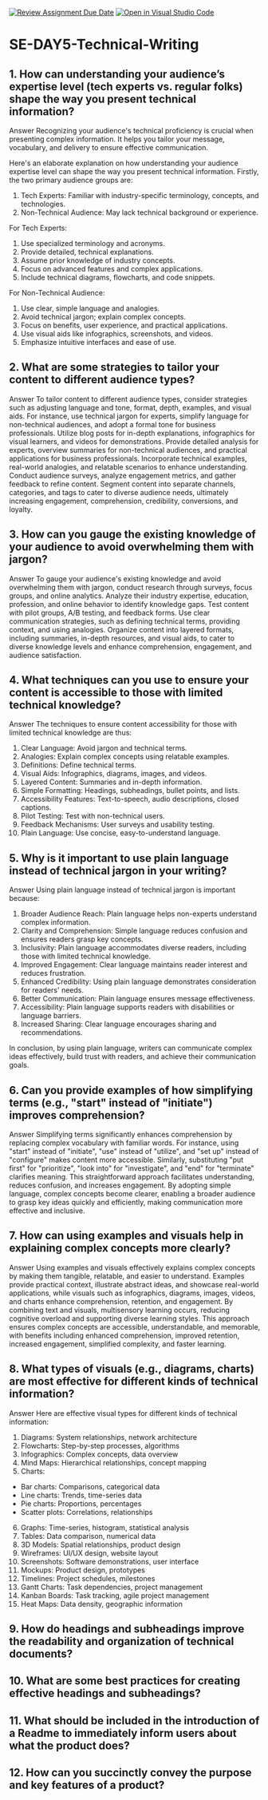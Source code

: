 [![Review Assignment Due Date](https://classroom.github.com/assets/deadline-readme-button-22041afd0340ce965d47ae6ef1cefeee28c7c493a6346c4f15d667ab976d596c.svg)](https://classroom.github.com/a/zsAR-pyY)
[![Open in Visual Studio Code](https://classroom.github.com/assets/open-in-vscode-2e0aaae1b6195c2367325f4f02e2d04e9abb55f0b24a779b69b11b9e10269abc.svg)](https://classroom.github.com/online_ide?assignment_repo_id=16230345&assignment_repo_type=AssignmentRepo)
# SE-DAY5-Technical-Writing
## 1. How can understanding your audience’s expertise level (tech experts vs. regular folks) shape the way you present technical information?
Answer 
Recognizing your audience's technical proficiency is crucial when presenting complex information. It helps you tailor your message, vocabulary, and delivery to ensure effective communication.

Here's an elaborate explanation on how understanding your audience expertise level can shape the way you present technical information. Firstly, the two primary audience groups are:
1. Tech Experts: Familiar with industry-specific terminology, concepts, and technologies.
2. Non-Technical Audience: May lack technical background or experience.

For Tech Experts:
1. Use specialized terminology and acronyms.
2. Provide detailed, technical explanations.
3. Assume prior knowledge of industry concepts.
4. Focus on advanced features and complex applications.
5. Include technical diagrams, flowcharts, and code snippets.

For Non-Technical Audience:
1. Use clear, simple language and analogies.
2. Avoid technical jargon; explain complex concepts.
3. Focus on benefits, user experience, and practical applications.
4. Use visual aids like infographics, screenshots, and videos.
5. Emphasize intuitive interfaces and ease of use.


## 2. What are some strategies to tailor your content to different audience types?
Answer
To tailor content to different audience types, consider strategies such as adjusting language and tone, format, depth, examples, and visual aids. 
For instance, use technical jargon for experts, simplify language for non-technical audiences, and adopt a formal tone for business professionals. 
Utilize blog posts for in-depth explanations, infographics for visual learners, and videos for demonstrations. 
Provide detailed analysis for experts, overview summaries for non-technical audiences, and practical applications for business professionals. 
Incorporate technical examples, real-world analogies, and relatable scenarios to enhance understanding. 
Conduct audience surveys, analyze engagement metrics, and gather feedback to refine content. 
Segment content into separate channels, categories, and tags to cater to diverse audience needs, ultimately increasing engagement, comprehension, credibility, conversions, and loyalty.


## 3. How can you gauge the existing knowledge of your audience to avoid overwhelming them with jargon?
Answer 
To gauge your audience's existing knowledge and avoid overwhelming them with jargon, conduct research through surveys, focus groups, and online analytics.
Analyze their industry expertise, education, profession, and online behavior to identify knowledge gaps. 
Test content with pilot groups, A/B testing, and feedback forms. 
Use clear communication strategies, such as defining technical terms, providing context, and using analogies. 
Organize content into layered formats, including summaries, in-depth resources, and visual aids, to cater to diverse knowledge levels and enhance comprehension, engagement, and audience satisfaction.

## 4. What techniques can you use to ensure your content is accessible to those with limited technical knowledge?
Answer 
The techniques to ensure content accessibility for those with limited technical knowledge are thus:
1. Clear Language: Avoid jargon and technical terms.
2. Analogies: Explain complex concepts using relatable examples.
3. Definitions: Define technical terms.
4. Visual Aids: Infographics, diagrams, images, and videos.
5. Layered Content: Summaries and in-depth information.
6. Simple Formatting: Headings, subheadings, bullet points, and lists.
7. Accessibility Features: Text-to-speech, audio descriptions, closed captions.
8. Pilot Testing: Test with non-technical users.
9. Feedback Mechanisms: User surveys and usability testing.
10. Plain Language: Use concise, easy-to-understand language.


## 5. Why is it important to use plain language instead of technical jargon in your writing?
Answer
Using plain language instead of technical jargon is important because:
1. Broader Audience Reach: Plain language helps non-experts understand complex information.
2. Clarity and Comprehension: Simple language reduces confusion and ensures readers grasp key concepts.
3. Inclusivity: Plain language accommodates diverse readers, including those with limited technical knowledge.
4. Improved Engagement: Clear language maintains reader interest and reduces frustration.
5. Enhanced Credibility: Using plain language demonstrates consideration for readers' needs.
6. Better Communication: Plain language ensures message effectiveness.
7. Accessibility: Plain language supports readers with disabilities or language barriers.
8. Increased Sharing: Clear language encourages sharing and recommendations.

In conclusion, by using plain language, writers can communicate complex ideas effectively, build trust with readers, and achieve their communication goals.


## 6. Can you provide examples of how simplifying terms (e.g., "start" instead of "initiate") improves comprehension?
Answer
Simplifying terms significantly enhances comprehension by replacing complex vocabulary with familiar words. 
For instance, using "start" instead of "initiate", "use" instead of "utilize", and "set up" instead of "configure" makes content more accessible. 
Similarly, substituting "put first" for "prioritize", "look into" for "investigate", and "end" for "terminate" clarifies meaning.
This straightforward approach facilitates understanding, reduces confusion, and increases engagement. 
By adopting simple language, complex concepts become clearer, enabling a broader audience to grasp key ideas quickly and efficiently, making communication more effective and inclusive.


## 7. How can using examples and visuals help in explaining complex concepts more clearly?
Answer
Using examples and visuals effectively explains complex concepts by making them tangible, relatable, and easier to understand. 
Examples provide practical context, illustrate abstract ideas, and showcase real-world applications, while visuals such as infographics, diagrams, images, videos, and charts enhance comprehension, retention, and engagement. 
By combining text and visuals, multisensory learning occurs, reducing cognitive overload and supporting diverse learning styles. 
This approach ensures complex concepts are accessible, understandable, and memorable, with benefits including enhanced comprehension, improved retention, increased engagement, simplified complexity, and faster learning.


## 8. What types of visuals (e.g., diagrams, charts) are most effective for different kinds of technical information?
Answer 
Here are effective visual types for different kinds of technical information:
1. Diagrams: System relationships, network architecture
2. Flowcharts: Step-by-step processes, algorithms
3. Infographics: Complex concepts, data overview
4. Mind Maps: Hierarchical relationships, concept mapping
5. Charts:
 - Bar charts: Comparisons, categorical data
 - Line charts: Trends, time-series data
 - Pie charts: Proportions, percentages
 - Scatter plots: Correlations, relationships
6. Graphs: Time-series, histogram, statistical analysis
7. Tables: Data comparison, numerical data
8. 3D Models: Spatial relationships, product design
9. Wireframes: UI/UX design, website layout
10. Screenshots: Software demonstrations, user interface
11. Mockups: Product design, prototypes
12. Timelines: Project schedules, milestones
13. Gantt Charts: Task dependencies, project management
14. Kanban Boards: Task tracking, agile project management
15. Heat Maps: Data density, geographic information


## 9. How do headings and subheadings improve the readability and organization of technical documents?


## 10. What are some best practices for creating effective headings and subheadings?


## 11. What should be included in the introduction of a Readme to immediately inform users about what the product does?


## 12. How can you succinctly convey the purpose and key features of a product?
